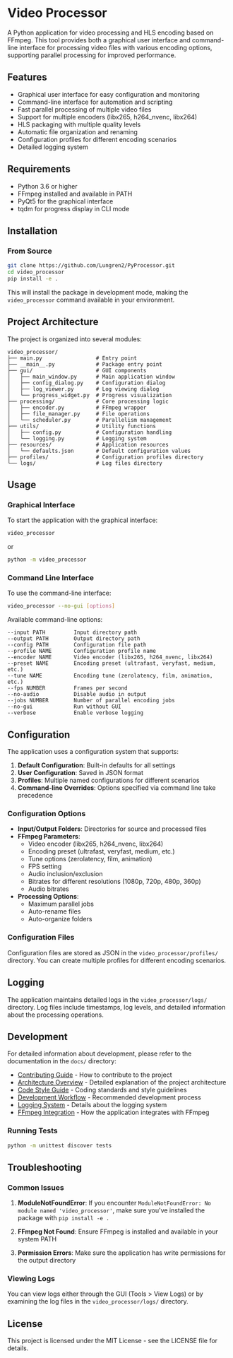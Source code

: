 # Video Processor

A Python application for video processing and HLS encoding based on FFmpeg. This tool provides both a graphical user interface and command-line interface for processing video files with various encoding options, supporting parallel processing for improved performance.

## Features

- Graphical user interface for easy configuration and monitoring
- Command-line interface for automation and scripting
- Fast parallel processing of multiple video files
- Support for multiple encoders (libx265, h264_nvenc, libx264)
- HLS packaging with multiple quality levels
- Automatic file organization and renaming
- Configuration profiles for different encoding scenarios
- Detailed logging system

## Requirements

- Python 3.6 or higher
- FFmpeg installed and available in PATH
- PyQt5 for the graphical interface
- tqdm for progress display in CLI mode

## Installation

### From Source

```bash
git clone https://github.com/Lungren2/PyProcessor.git
cd video_processor
pip install -e .
```

This will install the package in development mode, making the `video_processor` command available in your environment.

## Project Architecture

The project is organized into several modules:

```text
video_processor/
├── main.py                 # Entry point
├── __main__.py             # Package entry point
├── gui/                    # GUI components
│   ├── main_window.py      # Main application window
│   ├── config_dialog.py    # Configuration dialog
│   ├── log_viewer.py       # Log viewing dialog
│   └── progress_widget.py  # Progress visualization
├── processing/             # Core processing logic
│   ├── encoder.py          # FFmpeg wrapper
│   ├── file_manager.py     # File operations
│   └── scheduler.py        # Parallelism management
├── utils/                  # Utility functions
│   ├── config.py           # Configuration handling
│   └── logging.py          # Logging system
├── resources/              # Application resources
│   └── defaults.json       # Default configuration values
├── profiles/               # Configuration profiles directory
└── logs/                   # Log files directory
```

## Usage

### Graphical Interface

To start the application with the graphical interface:

```bash
video_processor
```

or

```bash
python -m video_processor
```

### Command Line Interface

To use the command-line interface:

```bash
video_processor --no-gui [options]
```

Available command-line options:

```text
--input PATH         Input directory path
--output PATH        Output directory path
--config PATH        Configuration file path
--profile NAME       Configuration profile name
--encoder NAME       Video encoder (libx265, h264_nvenc, libx264)
--preset NAME        Encoding preset (ultrafast, veryfast, medium, etc.)
--tune NAME          Encoding tune (zerolatency, film, animation, etc.)
--fps NUMBER         Frames per second
--no-audio           Disable audio in output
--jobs NUMBER        Number of parallel encoding jobs
--no-gui             Run without GUI
--verbose            Enable verbose logging
```

## Configuration

The application uses a configuration system that supports:

1. **Default Configuration**: Built-in defaults for all settings
2. **User Configuration**: Saved in JSON format
3. **Profiles**: Multiple named configurations for different scenarios
4. **Command-line Overrides**: Options specified via command line take precedence

### Configuration Options

- **Input/Output Folders**: Directories for source and processed files
- **FFmpeg Parameters**:
  - Video encoder (libx265, h264_nvenc, libx264)
  - Encoding preset (ultrafast, veryfast, medium, etc.)
  - Tune options (zerolatency, film, animation)
  - FPS setting
  - Audio inclusion/exclusion
  - Bitrates for different resolutions (1080p, 720p, 480p, 360p)
  - Audio bitrates
- **Processing Options**:
  - Maximum parallel jobs
  - Auto-rename files
  - Auto-organize folders

### Configuration Files

Configuration files are stored as JSON in the `video_processor/profiles/` directory. You can create multiple profiles for different encoding scenarios.

## Logging

The application maintains detailed logs in the `video_processor/logs/` directory. Log files include timestamps, log levels, and detailed information about the processing operations.

## Development

For detailed information about development, please refer to the documentation in the `docs/` directory:

- [Contributing Guide](docs/CONTRIBUTING.md) - How to contribute to the project
- [Architecture Overview](docs/ARCHITECTURE.md) - Detailed explanation of the project architecture
- [Code Style Guide](docs/CODE_STYLE.md) - Coding standards and style guidelines
- [Development Workflow](docs/DEVELOPMENT_WORKFLOW.md) - Recommended development process
- [Logging System](docs/LOGGING.md) - Details about the logging system
- [FFmpeg Integration](docs/FFMPEG_INTEGRATION.md) - How the application integrates with FFmpeg

### Running Tests

```bash
python -m unittest discover tests
```

## Troubleshooting

### Common Issues

1. **ModuleNotFoundError**: If you encounter `ModuleNotFoundError: No module named 'video_processor'`, make sure you've installed the package with `pip install -e .`

2. **FFmpeg Not Found**: Ensure FFmpeg is installed and available in your system PATH

3. **Permission Errors**: Make sure the application has write permissions for the output directory

### Viewing Logs

You can view logs either through the GUI (Tools > View Logs) or by examining the log files in the `video_processor/logs/` directory.

## License

This project is licensed under the MIT License - see the LICENSE file for details.
